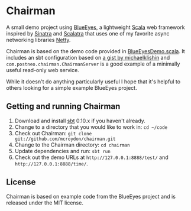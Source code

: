 Chairman
========

A small demo project using [BlueEyes](https://github.com/jdegoes/blueeyes), a lightweight [Scala](http://www.scala-lang.org/) web framework inspired by [Sinatra](http://www.sinatrarb.com/) and [Scalatra](https://github.com/scalatra/scalatra) that uses one of my favorite async networking libraries [Netty](http://www.jboss.org/netty).

Chairman is based on the demo code provided in [BlueEyesDemo.scala](https://github.com/jdegoes/blueeyes/blob/master/src/main/scala/blueeyes/demo/BlueEyesDemo.scala).  It includes an sbt configuration based on [a gist by michaelklishin](https://gist.github.com/1063337) and `com.postneo.chairman.ChairmanServer` is a good example of a minimally useful read-only web service.

While it doesn't do anything particularly useful I hope that it's helpful to others looking for a simple example BlueEyes project.

Getting and running Chairman
----------------------------

1. Download and install [sbt](https://github.com/harrah/xsbt/wiki/Setup) 0.10.x if you haven't already.
2. Change to a directory that you would like to work in: `cd ~/code`
3. Check out Chairman: `git clone git://github.com/mcroydon/chairman.git`
4. Change to the Chairman directory: `cd chairman`
5. Update dependencies and run: `sbt run`
6. Check out the demo URLs at `http://127.0.0.1:8888/test/` and `http://127.0.0.1:8888/time/`.

License
-------

Chairman is based on example code from the BlueEyes project and is released under the MIT license.
